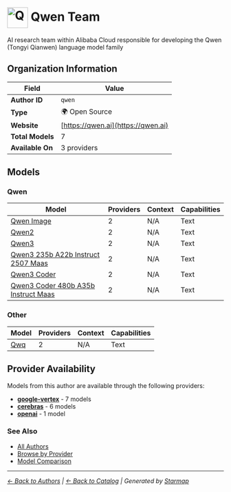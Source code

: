 # <img src="https://raw.githubusercontent.com/agentstation/starmap/master/internal/embedded/logos/qwen.svg" alt="Qwen Team logo" width="48" height="48" style="vertical-align: middle;"> Qwen Team
  
  
  
AI research team within Alibaba Cloud responsible for developing the Qwen (Tongyi Qianwen) language model family
  
  
## Organization Information
  
| Field | Value |
|---------|---------|
| **Author ID** | `qwen` |
| **Type** | 🌍 Open Source |
| **Website** | [https://qwen.ai](https://qwen.ai) |
| **Total Models** | 7 |
| **Available On** | 3 providers |

  
## Models
  
### Qwen
  
| Model | Providers | Context | Capabilities |
|---------|---------|---------|---------|
| [Qwen Image](./models/qwen-image-at-qwen-image.md) | 2 | N/A | Text |
| [Qwen2](./models/qwen2-at-qwen2.5-0.5b-instruct.md) | 2 | N/A | Text |
| [Qwen3](./models/qwen3-at-qwen3-235b-a22b-instruct-2507.md) | 2 | N/A | Text |
| [Qwen3 235b A22b Instruct 2507 Maas](./models/qwen3-235b-a22b-instruct-2507-maas-at-001.md) | 2 | N/A | Text |
| [Qwen3 Coder](./models/qwen3-coder-at-qwen3-coder-480b-a35b-instruct.md) | 2 | N/A | Text |
| [Qwen3 Coder 480b A35b Instruct Maas](./models/qwen3-coder-480b-a35b-instruct-maas-at-001.md) | 2 | N/A | Text |

  
### Other
  
| Model | Providers | Context | Capabilities |
|---------|---------|---------|---------|
| [Qwq](./models/qwq-at-qwq-32b.md) | 2 | N/A | Text |

  
## Provider Availability
  
Models from this author are available through the following providers:
  
  
- **[google-vertex](../../providers/google-vertex/)** - 7 models
- **[cerebras](../../providers/cerebras/)** - 6 models
- **[openai](../../providers/openai/)** - 1 model
  
### See Also
  
- [All Authors](../)
- [Browse by Provider](../../providers/)
- [Model Comparison](../../models/)
  
---
*_[← Back to Authors](../) | [← Back to Catalog](../../) | Generated by [Starmap](https://github.com/agentstation/starmap)_*